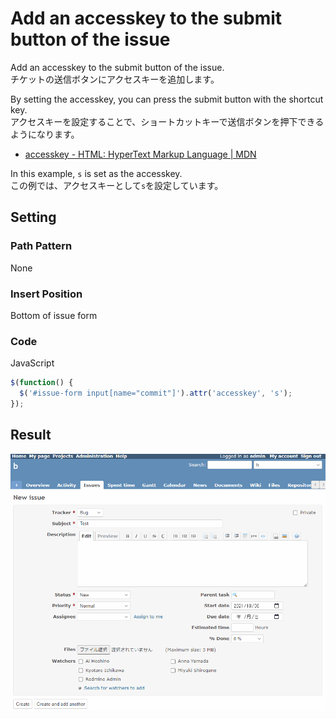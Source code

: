 # Add an accesskey to the submit button of the issue

Add an accesskey to the submit button of the issue.  
チケットの送信ボタンにアクセスキーを追加します。

By setting the accesskey, you can press the submit button with the shortcut key.  
アクセスキーを設定することで、ショートカットキーで送信ボタンを押下できるようになります。

* [accesskey \- HTML: HyperText Markup Language \| MDN](https://developer.mozilla.org/en-US/docs/Web/HTML/Global_attributes/accesskey)

In this example, `s` is set as the accesskey.  
この例では、アクセスキーとして`s`を設定しています。

## Setting

### Path Pattern

None

### Insert Position

Bottom of issue form
<!-- 
Head of all pages
Bottom of issue form
Bottom of issue detail
Bottom of all pages
-->

### Code

JavaScript
<!--
JavaScript
CSS
HTML
-->

```javascript
$(function() {
  $('#issue-form input[name="commit"]').attr('accesskey', 's');
});
```

## Result

![result](./result.gif)
